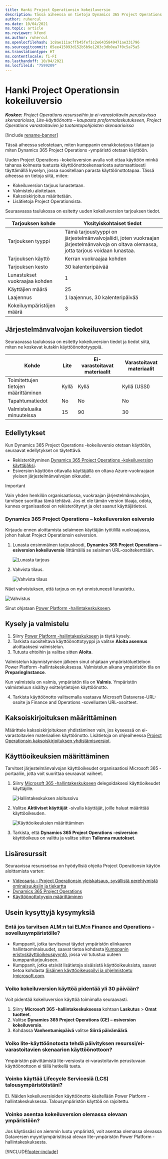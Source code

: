 ```yaml
---
title: Hanki Project Operationsin kokeiluversio
description: Tässä aiheessa on tietoja Dynamics 365 Project Operations -kokeiluversion käyttöönotosta.
author: ruhercul
ms.date: 10/04/2021
ms.topic: article
ms.reviewer: kfend
ms.author: ruhercul
ms.openlocfilehash: 1c8ae111acffb45fef1c2e6435849471ae331796
ms.sourcegitcommit: 05ee415093d152b5b9e1203c3db0ea7f0c5a75a5
ms.translationtype: HT
ms.contentlocale: fi-FI
ms.lasthandoff: 10/04/2021
ms.locfileid: "7599209"
---
```

# <a name="sign-up-for-project-operations-trials"></a>Hanki Project Operationsin kokeiluversio 

_**Koskee:** Project Operations resursseihin ja ei-varastoitaviin perustuvissa skenaarioissa, Lite-käyttöönotto – kaupasta proformalaskutukseen, Project Operations varastoitavien ja tuotantopohjaisten skenaarioissa_ 

[!include [rename-banner](~/includes/cc-data-platform-banner.md)]

Tässä aiheessa selostetaan, miten kumppanin ennakkotarjous tilataan ja miten Dynamics 365 Project Operations -ympäristö otetaan käyttöön.

Uuden Project Operations -kokeiluversion avulla voit ottaa käyttöön minkä tahansa kolmesta tuetusta käyttöönottoskenaariosta automaattisesti täyttämällä kyselyn, jossa suositellaan parasta käyttöönottotapaa. Tässä aiheessa on tietoja siitä, miten:

- Kokeiluversion tarjous lunastetaan.
- Valmistelu aloitetaan.
- Kaksoiskirjoitus määritetään.
- Lisätietoja Project Operationsista. 

Seuraavassa taulukossa on esitetty uuden kokeiluversion tarjouksen tiedot.

| **Tarjouksen kohde**               | **Yksityiskohtaiset tiedot**                                  |
|------------------------------|----------------------------------------------|
| Tarjouksen tyyppi                   | Tämä tarjoustyyppi on järjestelmänvalvojaliidi, joten vuokraajan järjestelmänvalvoja on oltava olemassa, jotta tarjous voidaan lunastaa. |
| Tarjouksen käyttö                    | Kerran vuokraajaa kohden                          |
| Tarjouksen kesto               | 30 kalenteripäivää                             |
| Lunastukset vuokraajaa kohden       | 1                                            |
| Käyttäjien määrä              | 25                                           |
| Laajennus                    | 1 laajennus, 30 kalenteripäivää               |
| Kokeiluympäristöjen määrä | 3                                            |


## <a name="admin-trial-details"></a>Järjestelmänvalvojan kokeiluversion tiedot
Seuraavassa taulukossa on esitetty kokeiluversion tiedot ja tiedot siitä, miten ne koskevat kutakin käyttöönottotyyppiä.

| **Kohde**                      | **Lite**                                     | **Ei-varastoitavat materiaalit** | **Varastoitavat materiaalit** |
|-------------------------------|----------------------------------------------|---------------------------|-----------------------|
| Toimitettujen tietojen määrittäminen           | Kyllä                                          | Kyllä                       | Kyllä (USSI)            |
| Tapahtumatiedot            | No                                           | No                        | No                    |
| Valmisteluaika minuuteissa  | 15                                           | 90                        | 30                    |
 
## <a name="prerequisites"></a>Edellytykset
Kun Dynamics 365 Project Operations -kokeiluversio otetaan käyttöön, seuraavat edellytykset on täytettävä.

- Rekisteröityminen [Dynamics 365 Project Operations -kokeiluversion käyttäjäksi](https://www.aka.ms/try-po).
- Esiversion käyttöön ottavalla käyttäjällä on oltava Azure-vuokraajaan yleisen järjestelmänvalvojan oikeudet.

> [!IMPORTANT]
> Vain yhden henkilön organisaatiossa, vuokraajan järjestelmänvalvojan, tarvitsee suorittaa tämä tehtävä. Jos et ole tämän version tilaaja, odota, kunnes organisaatiosi on rekisteröitynyt ja olet saanut käyttäjätietosi.

### <a name="dynamics-365-project-operations---preview-trial"></a>Dynamics 365 Project Operations – kokeiluversion esiversio 

Kirjaudu ennen aloittamista selaimeen käyttäjän työtilillä vuokraajassa, johon haluat Project Operationsin esiversion.

1. Lunasta ensimmäinen tarjouskoodi, **Dynamics 365 Project Operations – esiversion kokeiluversio** liittämällä se selaimen URL-osoitekenttään.

    ![Lunasta tarjous](./media/16RedeemFirstOfferNew.png)

2. Vahvista tilaus.

    ![Vahvista tilaus](./media/17ConfirmOrderNew.png)

  Näet vahvistuksen, että tarjous on nyt onnistuneesti lunastettu.

   ![Vahvistus](./media/18OrderConfirmationNew.png)

  Sinut ohjataan [Power Platform -hallintakeskukseen](https://admin.powerplatform.microsoft.com/projectoperationstrial).

## <a name="questionnaire-and-provisioning"></a>Kysely ja valmistelu

1.  Siirry [Power Platform -hallintakeskukseen](https://admin.powerplatform.com/projectoperationstrial) ja täytä kysely.  
2.  Tarkista suositeltava käyttöönottotyyppi ja valitse **Aloita asennus** aloittaaksesi valmistelun.
3.  Tutustu ehtoihin ja valitse sitten **Aloita**.

   Valmistelun käynnistymisen jälkeen sinut ohjataan ympäristöluetteloon Power Platform -hallintakeskuksessa. Valmistelun aikana ympäristön tila on **PreparingInstance**.
 
  Kun valmistelu on valmis, ympäristön tila on **Valmis**. Ympäristön valmisteluun sisältyy esittelytietojen käyttöönotto.
 
4.  Tarkista käyttöönotto valitsemalla vastaava Microsoft Dataverse-URL-osoite ja Finance and Operations -sovellusten URL-osoitteet.

## <a name="configuring-dual-write"></a>Kaksoiskirjoituksen määrittäminen
Määrittele kaksoiskirjoituksen yhdistäminen vain, jos kyseessä on ei-varastoitavien materiaalien käyttöönotto. Lisätietoja on ohjeaiheessa [Project Operationsin kaksoiskirjoituksen yhdistämisversiot](resource-dual-write-maps.md).

## <a name="assign-licenses"></a>Käyttöoikeuksien määrittäminen

Tarvitset järjestelmänvalvojan käyttöoikeudet organisaatiosi Microsoft 365 -portaaliin, jotta voit suorittaa seuraavat vaiheet.

1. Siirry [Microsoft 365 -hallintakeskukseen](https://portal.office.com/) delegoidaksesi käyttöoikeudet käyttäjille.

   ![Hallintakeskuksen aloitussivu](./media/14AdminPortal.png)

2. Valitse **Aktiiviset käyttäjät** -sivulla käyttäjät, joille haluat määrittää käyttöoikeuden.

   ![Käyttöoikeuksien määrittäminen](./media/15AssignLicenses.png)

3. Tarkista, että **Dynamics 365 Project Operations -esiversion** käyttöoikeus on valittu ja valitse sitten **Tallenna muutokset**.

## <a name="additional-resources"></a>Lisäresurssit

Seuraavissa resursseissa on hyödyllisiä ohjeita Project Operationsin käytön aloittamista varten:

- [Videosarja – Project Operationsin yleiskatsaus, syvällistä perehtymistä ominaisuuksiin ja tiekartta](https://youtube.com/playlist?list=PLcakwueIHoT_LJ3Fr1tHnkPk5lioqE6uH)
- [Dynamics 365 Project Operations](/learn/modules/examine-dynamics-365-project-operations/)
- [Käyttöönottotyypin määrittäminen](determine-deployment-type.md)

## <a name="frequently-asked-questions"></a>Usein kysyttyjä kysymyksiä

### <a name="what-if-i-require-alm-or-elm-for-my-finance-and-operations-apps-environment"></a>Entä jos tarvitsen ALM:n tai ELM:n Finance and Operations -sovellusympäristölle?

- Kumppanit, jotka tarvitsevat täydet ympäristön elinkaaren hallintaominaisuudet, saavat tietoa kohdasta [Kumppanin eristyskäyttöoikeuspyyntö](https://experience.dynamics.com/requestlicense), jossa voi tutustua uuteen kumppanitarjoukseen. 
- Kumppanit, jotka etsivät lisätietoja sisäisistä käyttöoikeuksista, saavat tietoa kohdasta [Sisäinen käyttöoikeuspilvi ja ohjelmistoetu (microsoft.com](https://partner.microsoft.com/membership/internal-use-software).

### <a name="can-i-extend-my-trial-beyond-30-days"></a>Voiko kokeiluversion käyttöä pidentää yli 30 päivään?
Voit pidentää kokeiluversion käyttöä toimimalla seuraavasti.

1. Siirry **Microsoft 365 -hallintakeskuksessa** kohtaan **Laskutus** > **Omat tuotteet**.
2. Valitse **Dynamics 365 Project Operations (CE) – esiversion kokeiluversio**.
3. Kohdassa **Vanhentumispäivä** valitse **Siirrä päivämäärä**.

### <a name="can-i-upgrade-from-the-lite-deployment-to-the-resourcenon-stocked-based-scenario-deployment"></a>Voiko lite-käyttöönotosta tehdä päivityksen resurssi/ei-varastoitavien skenaarion käyttöönottoon?
Ympäristön päivittämistä lite-versiosta ei-varastoitaviin perustuvaan käyttöönottoon ei tällä hetkellä tueta.

### <a name="can-i-access-lifecycle-services-lcs-for-my-finance-environments"></a>Voinko käyttää Lifecycle Servicesiä (LCS) talousympäristöistäni?  
Ei. Näiden kokeiluversioiden käyttöönotto käsitellään Power Platform -hallintakeskuksessa. Talousympäristön käyttöä on rajoitettu.

### <a name="can-i-install-my-trial-on-an-existing-environment"></a>Voinko asentaa kokeiluversion olemassa olevaan ympäristöön?
Jos käytössäsi on aiemmin luotu ympäristö, voit asentaa olemassa olevassa Dataversen myyntiympäristössä olevan lite-ympäristön Power Platform -hallintakeskuksesta.

[!INCLUDE[footer-include](../includes/footer-banner.md)]
